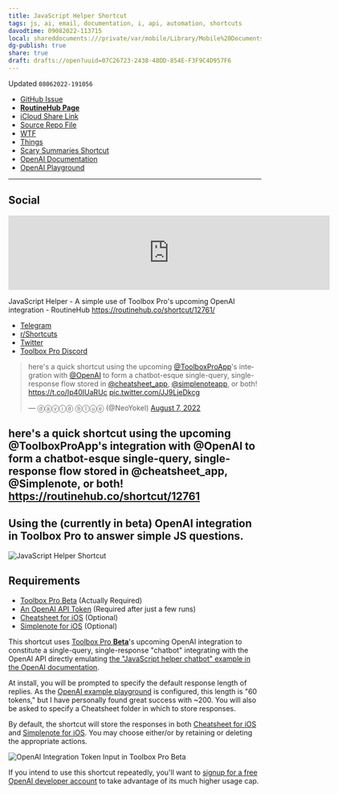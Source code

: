 ```yaml
---
title: JavaScript Helper Shortcut
tags: js, ai, email, documentation, i, api, automation, shortcuts
davodtime: 09082022-113715
local: shareddocuments:///private/var/mobile/Library/Mobile%20Documents/iCloud~md~obsidian/Documents/OBSHIDDIAN/drafts/07C26723-2438-48DD-854E-F3F9C4D957F6.md
dg-publish: true
share: true
draft: drafts://open?uuid=07C26723-2438-48DD-854E-F3F9C4D957F6
---
```

Updated `08062022-191056`

- [GitHub Issue](https://github.com/extratone/i/issues/239)
- [**RoutineHub Page**](https://routinehub.co/shortcut/12761/)
- [iCloud Share Link](https://www.icloud.com/shortcuts/eb657ee401324cb7ac46efcb91ee7d19)
- [Source Repo File](https://github.com/extratone/i/blob/main/shortcuts/JavaScriptHelper.shortcut)
- [WTF](https://davidblue.wtf/drafts/07C26723-2438-48DD-854E-F3F9C4D957F6.html)
- [Things](things:///show?id=L9RhM29Qxq7K73nrUcrfdq)
- [Scary Summaries Shortcut](drafts://open?uuid=E9EF4082-FA58-486C-8A45-F07633CFFFBB)
- [OpenAI Documentation](https://beta.openai.com/examples/default-js-helper)
- [OpenAI Playground](https://beta.openai.com/playground/p/1GB2XGnfn5EFa0J2oTnKDYBf?model=text-curie-001)

---

## Social

<iframe id="reddit-embed" src="https://www.redditmedia.com/r/shortcuts/comments/wi225z/javascript_helper_a_simple_use_of_toolbox_pros/?ref_source=embed&amp;ref=share&amp;embed=true" sandbox="allow-scripts allow-same-origin allow-popups" style="border: none;" height="148" width="640" scrolling="no"></iframe>

JavaScript Helper - A simple use of Toolbox Pro's upcoming OpenAI integration - RoutineHub
https://routinehub.co/shortcut/12761/

- [Telegram](https://t.me/extratone/12467)
- [r/Shortcuts](https://reddit.com/r/shortcuts/comments/wi225z/javascript_helper_a_simple_use_of_toolbox_pros/)
- [Twitter](https://twitter.com/NeoYokel/status/1556068519787352064)
- [Toolbox Pro Discord](https://discord.com/channels/630876184334434324/631747858420465674/1005627697126441010)

<blockquote class="twitter-tweet"><p lang="en" dir="ltr">here&#39;s a quick shortcut using the upcoming <a href="https://twitter.com/ToolboxProApp?ref_src=twsrc%5Etfw">@ToolboxProApp</a>&#39;s integration with <a href="https://twitter.com/OpenAI?ref_src=twsrc%5Etfw">@OpenAI</a> to form a chatbot-esque single-query, single-response flow stored in <a href="https://twitter.com/cheatsheet_app?ref_src=twsrc%5Etfw">@cheatsheet_app</a>, <a href="https://twitter.com/simplenoteapp?ref_src=twsrc%5Etfw">@simplenoteapp</a>, or both! <a href="https://t.co/Ip40IUaRUc">https://t.co/Ip40IUaRUc</a> <a href="https://t.co/JJ9LjeDkcg">pic.twitter.com/JJ9LjeDkcg</a></p>&mdash; ⓓⓐⓥⓘⓓ ⓑⓛⓤⓔ (@NeoYokel) <a href="https://twitter.com/NeoYokel/status/1556068519787352064?ref_src=twsrc%5Etfw">August 7, 2022</a></blockquote> <script async src="https://platform.twitter.com/widgets.js" charset="utf-8"></script>

here's a quick shortcut using the upcoming @ToolboxProApp's integration with @OpenAI to form a chatbot-esque single-query, single-response flow stored in @cheatsheet_app, @Simplenote, or both! https://routinehub.co/shortcut/12761
---

## Using the (currently in beta) OpenAI integration in Toolbox Pro to answer simple JS questions.

![JavaScript Helper Shortcut](https://i.snap.as/FWLBk7kR.png)

## Requirements

- [Toolbox Pro Beta](https://testflight.apple.com/join/GLMuyc9p) (Actually Required)
- [An OpenAI API Token](https://beta.openai.com/signup) (Required after just a few runs)
- [Cheatsheet for iOS](https://apps.apple.com/us/app/cheatsheet-notes-widget/id914665829) (Optional)
- [Simplenote for iOS](https://apps.apple.com/app/id289429962) (Optional) 

This shortcut uses [Toolbox Pro **Beta**](https://testflight.apple.com/join/GLMuyc9p)'s upcoming OpenAI integration to constitute a single-query, single-response "chatbot" integrating with the OpenAI API directly emulating [the "JavaScript helper chatbot" example in the OpenAI documentation](https://beta.openai.com/examples/default-js-helper).

At install, you will be prompted to specify the default response length of replies. As the [OpenAI example playground](https://beta.openai.com/playground/p/1GB2XGnfn5EFa0J2oTnKDYBf?model=text-curie-001) is configured, this length is "60 tokens," but I have personally found great success with ~200. You will also be asked to specify a Cheatsheet folder in which to store responses.

By default, the shortcut will store the responses in both [Cheatsheet for iOS](https://apps.apple.com/us/app/cheatsheet-notes-widget/id914665829) and [Simplenote for iOS](https://apps.apple.com/app/id289429962). You may choose either/or by retaining or deleting the appropriate actions. 

![OpenAI Integration Token Input in Toolbox Pro Beta](https://i.snap.as/VR8IwnLQ.png)

If you intend to use this shortcut repeatedly, you'll want to [signup for a free OpenAI developer account](https://beta.openai.com/signup) to take advantage of its much higher usage cap.
